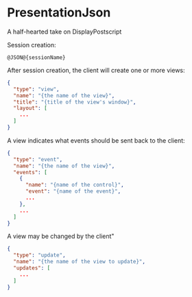 # PresentationJson

A half-hearted take on DisplayPostscript

Session creation:

```
@JSON@{sessionName}
```

After session creation, the client will create one or more views:

```json
{
  "type": "view",
  "name": "{the name of the view}",
  "title": "{title of the view's window}",
  "layout": [
    ...
  ]
}
```

A view indicates what events should be sent back to the client:

```json
{
  "type": "event",
  "name": "{the name of the view}",
  "events": [
    {
      "name": "{name of the control}",
      "event": "{name of the event}",
      ...
    },
    ...
  ]
}
```

A view may be changed by the client"

```json
{
  "type": "update",
  "name": "{the name of the view to update}",
  "updates": [
    ...
  ]
}
```


